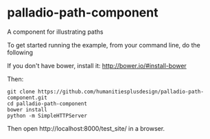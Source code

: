 # palladio-path-component
A component for illustrating paths


To get started running the example, from your command line, do the following

If you don't have bower, install it: http://bower.io/#install-bower

Then:

```
git clone https://github.com/humanitiesplusdesign/palladio-path-component.git
cd palladio-path-component
bower install
python -m SimpleHTTPServer
```

Then open http://localhost:8000/test_site/ in a browser.